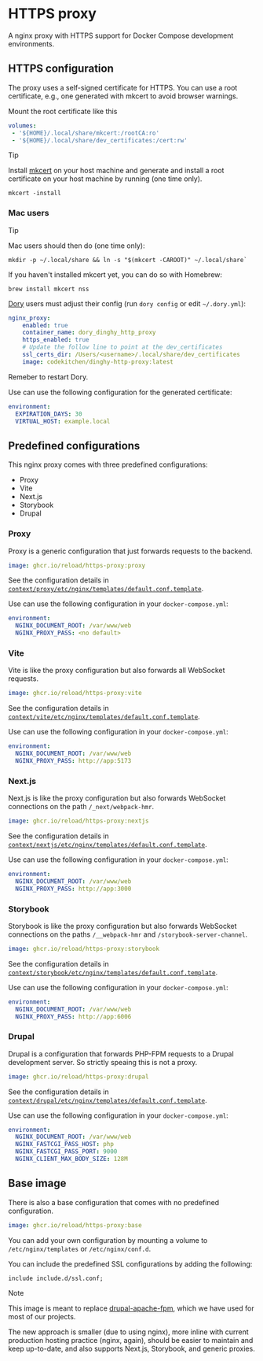 # HTTPS proxy

A nginx proxy with HTTPS support for Docker Compose development
environments.

## HTTPS configuration

The proxy uses a self-signed certificate for HTTPS. You can use a root
certificate, e.g., one generated with mkcert to avoid browser
warnings.

Mount the root certificate like this

```yaml
volumes:
 - '${HOME}/.local/share/mkcert:/rootCA:ro'
 - '${HOME}/.local/share/dev_certificates:/cert:rw'
```

> [!TIP]
>
> Install [mkcert](https://mkcert.dev) on your host machine and
> generate and install a root certificate on your host machine by
> running (one time only).
>
> ```console
> mkcert -install
> ```

### Mac users

> [!TIP]
>
> Mac users should then do (one time only):
>
> ```console
> mkdir -p ~/.local/share && ln -s "$(mkcert -CAROOT)" ~/.local/share`
> ```
>
> If you haven't installed mkcert yet, you can do so with Homebrew:
>
> ```console
> brew install mkcert nss
> ```
>
> [Dory](https://github.com/FreedomBen/dory) users must adjust their
> config (run `dory config` or edit `~/.dory.yml`):
>
> ```yaml
> nginx_proxy:
>     enabled: true
>     container_name: dory_dinghy_http_proxy
>     https_enabled: true
>     # Update the follow line to point at the dev_certificates
>     ssl_certs_dir: /Users/<username>/.local/share/dev_certificates
>     image: codekitchen/dinghy-http-proxy:latest
> ```
>
> Remeber to restart Dory.

Use can use the following configuration for the generated certificate:

```yaml
environment:
  EXPIRATION_DAYS: 30
  VIRTUAL_HOST: example.local
```

## Predefined configurations

This nginx proxy comes with three predefined configurations:

- Proxy
- Vite
- Next.js
- Storybook
- Drupal

### Proxy

Proxy is a generic configuration that just forwards requests to the
backend.

```yaml
image: ghcr.io/reload/https-proxy:proxy
```

See the configuration details in
[`context/proxy/etc/nginx/templates/default.conf.template`](context/proxy/etc/nginx/templates/default.conf.template).

Use can use the following configuration in your `docker-compose.yml`:

```yaml
environment:
  NGINX_DOCUMENT_ROOT: /var/www/web
  NGINX_PROXY_PASS: <no default>
```

### Vite

Vite is like the proxy configuration but also forwards all WebSocket
requests.

```yaml
image: ghcr.io/reload/https-proxy:vite
```

See the configuration details in
[`context/vite/etc/nginx/templates/default.conf.template`](context/nextjs/etc/vite/templates/default.conf.template).

Use can use the following configuration in your `docker-compose.yml`:

```yaml
environment:
  NGINX_DOCUMENT_ROOT: /var/www/web
  NGINX_PROXY_PASS: http://app:5173
```

### Next.js

Next.js is like the proxy configuration but also forwards WebSocket
connections on the path `/_next/webpack-hmr`.

```yaml
image: ghcr.io/reload/https-proxy:nextjs
```

See the configuration details in
[`context/nextjs/etc/nginx/templates/default.conf.template`](context/nextjs/etc/nginx/templates/default.conf.template).

Use can use the following configuration in your `docker-compose.yml`:

```yaml
environment:
  NGINX_DOCUMENT_ROOT: /var/www/web
  NGINX_PROXY_PASS: http://app:3000
```

### Storybook

Storybook is like the proxy configuration but also forwards WebSocket
connections on the paths `/__webpack-hmr` and
`/storybook-server-channel`.

```yaml
image: ghcr.io/reload/https-proxy:storybook
```

See the configuration details in
[`context/storybook/etc/nginx/templates/default.conf.template`](context/storybook/etc/nginx/templates/default.conf.template).

Use can use the following configuration in your `docker-compose.yml`:

```yaml
environment:
  NGINX_DOCUMENT_ROOT: /var/www/web
  NGINX_PROXY_PASS: http://app:6006
```

### Drupal

Drupal is a configuration that forwards PHP-FPM requests to a Drupal
development server. So strictly speaing this is not a proxy.

```yaml
image: ghcr.io/reload/https-proxy:drupal
```

See the configuration details in
[`context/drupal/etc/nginx/templates/default.conf.template`](context/drupal/etc/nginx/templates/default.conf.template).

Use can use the following configuration in your `docker-compose.yml`:

```yaml
environment:
  NGINX_DOCUMENT_ROOT: /var/www/web
  NGINX_FASTCGI_PASS_HOST: php
  NGINX_FASTCGI_PASS_PORT: 9000
  NGINX_CLIENT_MAX_BODY_SIZE: 128M
```

## Base image

There is also a base configuration that comes with no predefined
configuration.

```yaml
image: ghcr.io/reload/https-proxy:base
```

You can add your own configuration by mounting a volume to
`/etc/nginx/templates` or `/etc/nginx/conf.d`.

You can include the predefined SSL configurations by adding the
following:

```nginx
include include.d/ssl.conf;
```

> [!NOTE]
>
> This image is meant to replace
> [drupal-apache-fpm](https://github.com/reload/drupal-apache-fpm),
> which we have used for most of our projects.
>
> The new approach is smaller (due to using nginx), more inline with
> current production hosting practice (nginx, again), should be easier
> to maintain and keep up-to-date, and also supports Next.js,
> Storybook, and generic proxies.
